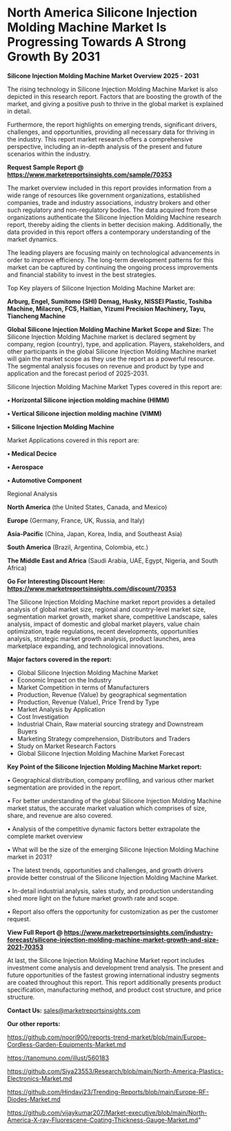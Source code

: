 # North America Silicone Injection Molding Machine Market Is Progressing Towards A Strong Growth By 2031

<Strong> Silicone Injection Molding Machine Market Overview 2025 - 2031</strong>

The rising technology in Silicone Injection Molding Machine Market is also depicted in this research report. Factors that are boosting the growth of the market, and giving a positive push to thrive in the global market is explained in detail.

Furthermore, the report highlights on emerging trends, significant drivers, challenges, and opportunities, providing all necessary data for thriving in the industry. This report market research offers a comprehensive perspective, including an in-depth analysis of the present and future scenarios within the industry.

<strong>Request Sample Report @ <a href=https://www.marketreportsinsights.com/sample/70353>https://www.marketreportsinsights.com/sample/70353</a></strong>

The market overview included in this report provides information from a wide range of resources like government organizations, established companies, trade and industry associations, industry brokers and other such regulatory and non-regulatory bodies. The data acquired from these organizations authenticate the Silicone Injection Molding Machine research report, thereby aiding the clients in better decision making. Additionally, the data provided in this report offers a contemporary understanding of the market dynamics.

The leading players are focusing mainly on technological advancements in order to improve efficiency. The long-term development patterns for this market can be captured by continuing the ongoing process improvements and financial stability to invest in the best strategies.

Top Key players of Silicone Injection Molding Machine Market are:

<strong>Arburg, Engel, Sumitomo (SHI) Demag, Husky, NISSEI Plastic, Toshiba Machine, Milacron, FCS, Haitian, Yizumi Precision Machinery, Tayu, Tiancheng Machine</strong>

<strong><b>Global Silicone Injection Molding Machine Market Scope and Size:</b></strong>
The Silicone Injection Molding Machine market is declared segment by company, region (country), type, and application. Players, stakeholders, and other participants in the global Silicone Injection Molding Machine market will gain the market scope as they use the report as a powerful resource. The segmental analysis focuses on revenue and product by type and application and the forecast period of 2025-2031.

Silicone Injection Molding Machine Market Types covered in this report are:

<strong>• Horizontal Silicone injection molding machine (HIMM)

• Vertical Silicone injection molding machine (VIMM)

• Silicone Injection Molding Machine</strong>

Market Applications covered in this report are:

<strong>• Medical Decice

• Aerospace

• Automotive Component</strong> 

Regional Analysis

<strong>North America</strong> (the United States, Canada, and Mexico)

<strong>Europe</strong> (Germany, France, UK, Russia, and Italy)

<strong>Asia-Pacific</strong> (China, Japan, Korea, India, and Southeast Asia)

<strong>South America</strong> (Brazil, Argentina, Colombia, etc.)

<strong>The Middle East and Africa</strong> (Saudi Arabia, UAE, Egypt, Nigeria, and South Africa)

<strong>Go For Interesting Discount Here: <a href=https://www.marketreportsinsights.com/discount/70353>https://www.marketreportsinsights.com/discount/70353</a></strong>

The Silicone Injection Molding Machine market report provides a detailed analysis of global market size, regional and country-level market size, segmentation market growth, market share, competitive Landscape, sales analysis, impact of domestic and global market players, value chain optimization, trade regulations, recent developments, opportunities analysis, strategic market growth analysis, product launches, area marketplace expanding, and technological innovations.

<strong><b>Major factors covered in the report:</b></strong>
<ul>
  <li>Global Silicone Injection Molding Machine Market </li>
  <li>Economic Impact on the Industry</li>
  <li>Market Competition in terms of Manufacturers</li>
  <li>Production, Revenue (Value) by geographical segmentation</li>
  <li>Production, Revenue (Value), Price Trend by Type</li>
  <li>Market Analysis by Application</li>
  <li>Cost Investigation</li>
  <li>Industrial Chain, Raw material sourcing strategy and Downstream Buyers</li>
  <li>Marketing Strategy comprehension, Distributors and Traders</li>
  <li>Study on Market Research Factors</li>
  <li>Global Silicone Injection Molding Machine Market Forecast</li>
</ul>

<strong><b>Key Point of the Silicone Injection Molding Machine Market report:</b></strong>

• Geographical distribution, company profiling, and various other market segmentation are provided in the report.

• For better understanding of the global Silicone Injection Molding Machine market status, the accurate market valuation which comprises of size, share, and revenue are also covered.

• Analysis of the competitive dynamic factors better extrapolate the complete market overview

• What will be the size of the emerging Silicone Injection Molding Machine market in 2031?

• The latest trends, opportunities and challenges, and growth drivers provide better construal of the Silicone Injection Molding Machine Market.

• In-detail industrial analysis, sales study, and production understanding shed more light on the future market growth rate and scope.

• Report also offers the opportunity for customization as per the customer request.

<strong><b>View Full Report @ <a href=https://www.marketreportsinsights.com/industry-forecast/silicone-injection-molding-machine-market-growth-and-size-2021-70353>https://www.marketreportsinsights.com/industry-forecast/silicone-injection-molding-machine-market-growth-and-size-2021-70353</a></b></strong>


At last, the Silicone Injection Molding Machine Market report includes investment come analysis and development trend analysis. The present and future opportunities of the fastest growing international industry segments are coated throughout this report. This report additionally presents product specification, manufacturing method, and product cost structure, and price structure.

<strong>Contact Us:</strong>
sales@marketreportsinsights.com

<strong>Our other reports:</strong>

<a href=https://github.com/noori900/reports-trend-market/blob/main/Europe-Cordless-Garden-Equipments-Market.md>https://github.com/noori900/reports-trend-market/blob/main/Europe-Cordless-Garden-Equipments-Market.md</a>

<a href=https://tanomuno.com/illust/560183>https://tanomuno.com/illust/560183</a>

<a href=https://github.com/Siya23553/Research/blob/main/North-America-Plastics-Electronics-Market.md>https://github.com/Siya23553/Research/blob/main/North-America-Plastics-Electronics-Market.md</a>

<a href=https://github.com/Hindavi23/Trending-Reports/blob/main/Europe-RF-Diodes-Market.md>https://github.com/Hindavi23/Trending-Reports/blob/main/Europe-RF-Diodes-Market.md</a>

<a href=https://github.com/vijaykumar207/Market-executive/blob/main/North-America-X-ray-Fluorescene-Coating-Thickness-Gauge-Market.md>https://github.com/vijaykumar207/Market-executive/blob/main/North-America-X-ray-Fluorescene-Coating-Thickness-Gauge-Market.md</a>"

